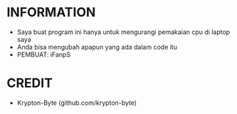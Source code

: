 # INFORMATION
- Saya buat program ini hanya untuk mengurangi pemakaian cpu di laptop saya
- Anda bisa mengubah apapun yang ada dalam code itu
- PEMBUAT: iFanpS

# CREDIT
- Krypton-Byte (github.com/krypton-byte)
